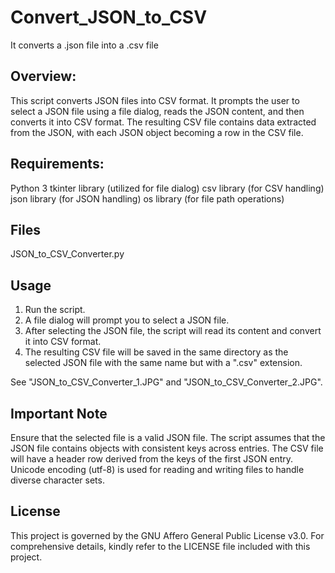 # Convert_JSON_to_CSV
It converts a .json file into a .csv file

## Overview:
This script converts JSON files into CSV format. It prompts the user to select a JSON file using a file dialog, reads the JSON content, and then converts it into CSV format. The resulting CSV file contains data extracted from the JSON, with each JSON object becoming a row in the CSV file.

## Requirements:
Python 3
tkinter library (utilized for file dialog)
csv library (for CSV handling)
json library (for JSON handling)
os library (for file path operations)

## Files
JSON_to_CSV_Converter.py

## Usage
1. Run the script.
2. A file dialog will prompt you to select a JSON file.
3. After selecting the JSON file, the script will read its content and convert it into CSV format.
4. The resulting CSV file will be saved in the same directory as the selected JSON file with the same name but with a ".csv" extension.

See "JSON_to_CSV_Converter_1.JPG" and "JSON_to_CSV_Converter_2.JPG".

## Important Note
Ensure that the selected file is a valid JSON file.
The script assumes that the JSON file contains objects with consistent keys across entries.
The CSV file will have a header row derived from the keys of the first JSON entry.
Unicode encoding (utf-8) is used for reading and writing files to handle diverse character sets.

## License
This project is governed by the GNU Affero General Public License v3.0. For comprehensive details, kindly refer to the LICENSE file included with this project.
